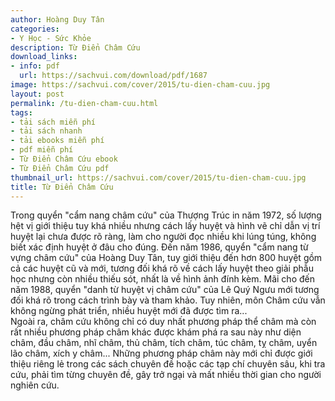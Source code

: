 ```yaml
---
author: Hoàng Duy Tân
categories:
- Y Học - Sức Khỏe
description: Từ Điển Châm Cứu
download_links:
- info: pdf
  url: https://sachvui.com/download/pdf/1687
image: https://sachvui.com/cover/2015/tu-dien-cham-cuu.jpg
layout: post
permalink: /tu-dien-cham-cuu.html
tags:
- tải sách miễn phí
- tải sách nhanh
- tải ebooks miễn phí
- pdf miễn phí
- Từ Điển Châm Cứu ebook
- Từ Điển Châm Cứu pdf
thumbnail_url: https://sachvui.com/cover/2015/tu-dien-cham-cuu.jpg
title: Từ Điển Châm Cứu
---
```


 <div class="item-desc text-justify"> <p>Trong quyển "cẩm nang châm cứu" của Thượng Trúc in năm 1972, số lượng hệt vị giới thiệu tuy khá nhiều nhưng cách lấy huyệt và hình vẽ chỉ dẫn vị trí huyệt lại chưa được rõ ràng, làm cho người đọc nhiều khi lúng túng, không biết xác định huyệt ở đâu cho đúng. Đến năm 1986, quyển "cẩm nang từ vựng châm cứu" của Hoàng Duy Tân, tuy giới thiệu đến hơn 800 huyệt gồm cả các huyệt cũ và mới, tương đối khá rõ về cách lấy huyệt theo giải phẫu học nhưng còn nhiều thiếu sót, nhất là về hình ảnh đính kèm. Mãi cho đến năm 1988, quyển "danh từ huyệt vị châm cứu" của Lê Quý Ngưu mới tương đối khá rõ trong cách trình bày và tham khảo. Tuy nhiên, môn Châm cứu vẫn không ngừng phát triển, nhiều huyệt mới đã được tìm ra...<br>Ngoài ra, châm cứu không chỉ có duy nhất phương pháp thể châm mà còn rất nhiều phương pháp châm khác được khám phá ra sau này như diện châm, đầu châm, nhĩ châm, thủ châm, tích châm, túc châm, tỵ châm, uyển lão châm, xích y châm... Những phương pháp châm này mới chỉ được giới thiệu riêng lẻ trong các sách chuyên đề hoặc các tạp chí chuyên sâu, khi tra cứu, phải tìm từng chuyên đề, gây trở ngại và mất nhiều thời gian cho người nghiên cứu.</p> </div>